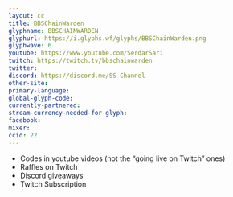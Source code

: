 ```yaml
---
layout: cc
title: BBSChainWarden
glyphname: BBSCHAINWARDEN
glyphurl: https://i.glyphs.wf/glyphs/BBSChainWarden.png
glyphwave: 6
youtube: https://www.youtube.com/SerdarSari
twitch: https://twitch.tv/bbschainwarden
twitter: 
discord: https://discord.me/SS-Channel
other-site: 
primary-language: 
global-glyph-code: 
currently-partnered: 
stream-currency-needed-for-glyph: 
facebook: 
mixer: 
ccid: 22
---
```

* Codes in youtube videos (not the “going live on Twitch” ones)
* Raffles on Twitch
* Discord giveaways
* Twitch Subscription
